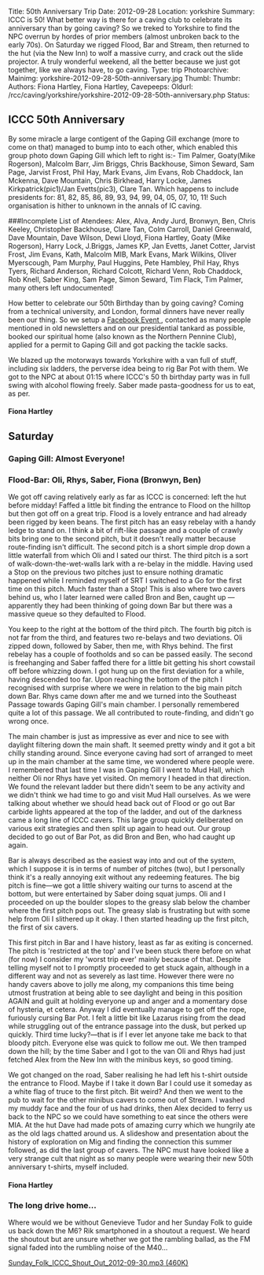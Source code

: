 Title: 50th Anniversary Trip
Date: 2012-09-28
Location: yorkshire
Summary: ICCC is 50! What better way is there for a caving club to celebrate its anniversary than by going caving? So we treked to Yorkshire to find the NPC overrun by hordes of prior members (almost unbroken back to the early 70s). On Saturday we rigged Flood, Bar and Stream, then returned to the hut (via the New Inn) to wolf a massive curry, and crack out the slide projector. A truly wonderful weekend, all the better because we just got together, like we always have, to go caving.
Type: trip
Photoarchive:
Mainimg: yorkshire-2012-09-28-50th-anniversary.jpg
Thumbl:
Thumbr:
Authors: Fiona Hartley, Fiona Hartley,
Cavepeeps: 
Oldurl: /rcc/caving/yorkshire/yorkshire-2012-09-28-50th-anniversary.php
Status:

##  ICCC 50th Anniversary
By some miracle a large contigent of the Gaping Gill exchange (more to come on that) managed to bump into to each other, which enabled this group photo down Gaping Gill which left to right is:- Tim Palmer, Goaty(Mike Rogerson), Malcolm Barr, Jim Briggs, Chris Backhouse, Simon Seward, Sam Page, Jarvist Frost, Phil Hay, Mark Evans, Jim Evans, Rob Chaddock, Ian Mckenna, Dave Mountain, Chris Birkhead, Harry Locke, James Kirkpatrick(pic1)/Jan Evetts(pic3), Clare Tan.
Which happens to include presidents for: 81, 82, 85, 86, 89, 93, 94, 99, 04, 05, 07, 10, 11! Such organisation is hither to unknown in the annals of IC caving.

###Incomplete List of Atendees: Alex, Alva, Andy Jurd, Bronwyn, Ben, Chris Keeley, Christopher Backhouse, Clare Tan, Colm Carroll, Daniel Greenwald, Dave Mountain, Dave Wilson, Dewi Lloyd, Fiona Hartley, Goaty (Mike Rogerson), Harry Lock, J.Briggs, James KP, Jan Evetts, Janet Cotter, Jarvist Frost, Jim Evans, Kath, Malcolm MIB, Mark Evans, Mark Wilkins, Oliver Myerscough, Pam Murphy, Paul Huggins, Pete Hambley, Phil Hay, Rhys Tyers, Richard Anderson, Richard Colcott, Richard Venn, Rob Chaddock, Rob Knell, Saber King, Sam Page, Simon Seward, Tim Flack, Tim Palmer, many others left undocumented!

How better to celebrate our 50th Birthday than by going caving? Coming from a technical university, and London, formal dinners have never really been our thing. So we setup a [ Facebook Event ](https://www.facebook.com/events/375725655797980/) , contacted as many people mentioned in old newsletters and on our presidential tankard as possible, booked our spiritual home (also known as the Northern Pennine Club), applied for a permit to Gaping Gill and got packing the tackle sacks.

We blazed up the motorways towards Yorkshire with a van full of stuff, including six ladders, the perverse idea being to rig Bar Pot with them. We got to the NPC at about 01:15 where ICCC's 50 th birthday party was in full swing with alcohol flowing freely. Saber made pasta-goodness for us to eat, as per.

####  Fiona Hartley

##  Saturday

###  Gaping Gill: Almost Everyone!

###  Flood-Bar: Oli, Rhys, Saber, Fiona (Bronwyn, Ben)

We got off caving relatively early as far as ICCC is concerned: left the hut before midday! Faffed a little bit finding the entrance to Flood on the hilltop but then got off on a great trip. Flood is a lovely entrance and had already been rigged by keen beans. The first pitch has an easy rebelay with a handy ledge to stand on. I think a bit of rift-like passage and a couple of crawly bits bring one to the second pitch, but it doesn't really matter because route-finding isn't difficult. The second pitch is a short simple drop down a little waterfall from which Oli and I sated our thirst. The third pitch is a sort of walk-down-the-wet-walls lark with a re-belay in the middle. Having used a Stop on the previous two pitches just to ensure nothing dramatic happened while I reminded myself of SRT I switched to a Go for the first time on this pitch. Much faster than a Stop! This is also where two cavers behind us, who I later learned were called Bron and Ben, caught up — apparently they had been thinking of going down Bar but there was a massive queue so they defaulted to Flood.

You keep to the right at the bottom of the third pitch. The fourth big pitch is not far from the third, and features two re-belays and two deviations. Oli zipped down, followed by Saber, then me, with Rhys behind. The first rebelay has a couple of footholds and so can be passed easily. The second is freehanging and Saber faffed there for a little bit getting his short cowstail off before whizzing down. I got hung up on the first deviation for a while, having descended too far. Upon reaching the bottom of the pitch I recognised with surprise where we were in relation to the big main pitch down Bar. Rhys came down after me and we turned into the Southeast Passage towards Gaping Gill's main chamber. I personally remembered quite a lot of this passage. We all contributed to route-finding, and didn't go wrong once.

The main chamber is just as impressive as ever and nice to see with daylight filtering down the main shaft. It seemed pretty windy and it got a bit chilly standing around. Since everyone caving had sort of arranged to meet up in the main chamber at the same time, we wondered where people were. I remembered that last time I was in Gaping Gill I went to Mud Hall, which neither Oli nor Rhys have yet visited. On memory I headed in that direction. We found the relevant ladder but there didn't seem to be any activity and we didn't think we had time to go and visit Mud Hall ourselves. As we were talking about whether we should head back out of Flood or go out Bar carbide lights appeared at the top of the ladder, and out of the darkness came a long line of ICCC cavers. This large group quickly deliberated on various exit strategies and then split up again to head out. Our group decided to go out of Bar Pot, as did Bron and Ben, who had caught up again.

Bar is always described as the easiest way into and out of the system, which I suppose it is in terms of number of pitches (two), but I personally think it's a really annoying exit without any redeeming features. The big pitch is fine—we got a little shivery waiting our turns to ascend at the bottom, but were entertained by Saber doing squat jumps. Oli and I proceeded on up the boulder slopes to the greasy slab below the chamber where the first pitch pops out. The greasy slab is frustrating but with some help from Oli I slithered up it okay. I then started heading up the first pitch, the first of six cavers.

This first pitch in Bar and I have history, least as far as exiting is concerned. The pitch is 'restricted at the top' and I've been stuck there before on what (for now) I consider my 'worst trip ever' mainly because of that. Despite telling myself not to I promptly proceeded to get stuck again, although in a different way and not as severely as last time. However there were no handy cavers above to jolly me along, my companions this time being utmost frustration at being able to see daylight and being in this position AGAIN and guilt at holding everyone up and anger and a momentary dose of hysteria, et cetera. Anyway I did eventually manage to get off the rope, furiously cursing Bar Pot. I felt a little bit like Lazarus rising from the dead while struggling out of the entrance passage into the dusk, but perked up quickly. Third time lucky?—that is if I ever let anyone take me back to that bloody pitch. Everyone else was quick to follow me out. We then tramped down the hill; by the time Saber and I got to the van Oli and Rhys had just fetched Alex from the New Inn with the minibus keys, so good timing.

We got changed on the road, Saber realising he had left his t-shirt outside the entrance to Flood. Maybe if I take it down Bar I could use it someday as a white flag of truce to the first pitch. Bit weird? And then we went to the pub to wait for the other minibus cavers to come out of Stream. I washed my muddy face and the four of us had drinks, then Alex decided to ferry us back to the NPC so we could have something to eat since the others were MIA. At the hut Dave had made pots of amazing curry which we hungrily ate as the old lags chatted around us. A slideshow and presentation about the history of exploration on Mig and finding the connection this summer followed, as did the last group of cavers. The NPC must have looked like a very strange cult that night as so many people were wearing their new 50th anniversary t-shirts, myself included.

####  Fiona Hartley

###  The long drive home...

Where would we be without Genevieve Tudor and her Sunday Folk to guide us back down the M6? Rik smartphoned in a shoutout a request. We heard the shoutout but are unsure whether we got the rambling ballad, as the FM signal faded into the rumbling noise of the M40...

[ Sunday_Folk_ICCC_Shout_Out_2012-09-30.mp3 (460K) ](Sunday_Folk_ICCC_Shout_Out_2012-09-30.mp3)
